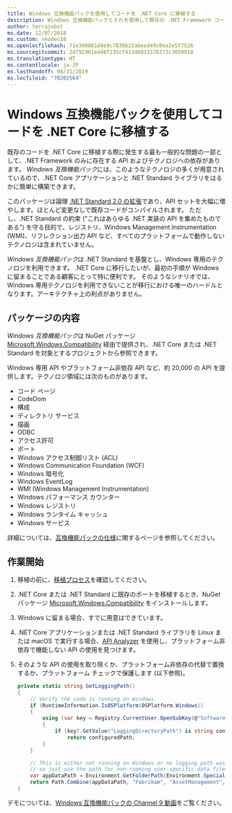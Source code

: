```yaml
---
title: Windows 互換機能パックを使用してコードを .NET Core に移植する
description: Windows 互換機能パックとそれを使用して既存の .NET Framework コードを .NET Core に移植する方法について紹介します。
author: terrajobst
ms.date: 12/07/2018
ms.custom: seodec18
ms.openlocfilehash: 71e390881d4e9c7836622abeed49c0ea2e5f7526
ms.sourcegitcommit: 2d792961ed48f235cf413d6031576373c3050918
ms.translationtype: HT
ms.contentlocale: ja-JP
ms.lasthandoff: 08/31/2019
ms.locfileid: "70202564"
---
```

# <a name="use-the-windows-compatibility-pack-to-port-code-to-net-core"></a>Windows 互換機能パックを使用してコードを .NET Core に移植する

既存のコードを .NET Core に移植する際に発生する最も一般的な問題の一部として、.NET Framework のみに存在する API およびテクノロジへの依存があります。 *Windows 互換機能パック*には、このようなテクノロジの多くが用意されているので、.NET Core アプリケーションと .NET Standard ライブラリをはるかに簡単に構築できます。

このパッケージは論理 [.NET Standard 2.0 の拡張](../whats-new/dotnet-core-2-0.md#api-changes-and-library-support)であり、API セットを大幅に増やします。ほとんど変更なしで既存コードがコンパイルされます。 ただし、.NET Standard の約束 ("これはあらゆる .NET 実装の API を集めたものである") を守る目的で、レジストリ、Windows Management Instrumentation (WMI)、リフレクション出力 API など、すべてのプラットフォームで動作しないテクノロジは含まれていません。

*Windows 互換機能パック*は .NET Standard を基盤とし、Windows 専用のテクノロジを利用できます。 .NET Core に移行したいが、最初の手順が Windows に留まることである顧客にとって特に便利です。 そのようなシナリオでは、Windows 専用テクノロジを利用できないことが移行における唯一のハードルとなります。アーキテクチャ上の利点がありません。

## <a name="package-contents"></a>パッケージの内容

*Windows 互換機能パック*は NuGet パッケージ [Microsoft.Windows.Compatibility](https://www.nuget.org/packages/Microsoft.Windows.Compatibility) 経由で提供され、.NET Core または .NET Standard を対象とするプロジェクトから参照できます。

Windows 専用 API やプラットフォーム非依存 API など、約 20,000 の API を提供します。テクノロジ領域には次のものがあります。

* コード ページ
* CodeDom
* 構成
* ディレクトリ サービス
* 描画
* ODBC
* アクセス許可
* ポート
* Windows アクセス制御リスト (ACL)
* Windows Communication Foundation (WCF)
* Windows 暗号化
* Windows EventLog
* WMI (Windows Management Instrumentation)
* Windows パフォーマンス カウンター
* Windows レジストリ
* Windows ランタイム キャッシュ
* Windows サービス

詳細については、[互換機能パックの仕様](https://github.com/dotnet/designs/blob/master/accepted/compat-pack/compat-pack.md)に関するページを参照してください。

## <a name="get-started"></a>作業開始

1. 移植の前に、[移植プロセス](index.md)を確認してください。

2. .NET Core または .NET Standard に既存のポートを移植するとき、NuGet パッケージ [Microsoft.Windows.Compatibility](https://www.nuget.org/packages/Microsoft.Windows.Compatibility) をインストールします。

3. Windows に留まる場合、すでに用意はできています。

4. .NET Core アプリケーションまたは .NET Standard ライブラリを Linux または macOS で実行する場合、[API Analyzer](../../standard/analyzers/api-analyzer.md) を使用し、プラットフォーム非依存で機能しない API の使用を見つけます。

5. そのような API の使用を取り除くか、プラットフォーム非依存の代替で置換するか、プラットフォーム チェックで保護します (以下参照)。

    ```csharp
    private static string GetLoggingPath()
    {
        // Verify the code is running on Windows.
        if (RuntimeInformation.IsOSPlatform(OSPlatform.Windows))
        {
            using (var key = Registry.CurrentUser.OpenSubKey(@"Software\Fabrikam\AssetManagement"))
            {
                if (key?.GetValue("LoggingDirectoryPath") is string configuredPath)
                    return configuredPath;
            }
        }

        // This is either not running on Windows or no logging path was configured,
        // so just use the path for non-roaming user-specific data files.
        var appDataPath = Environment.GetFolderPath(Environment.SpecialFolder.LocalApplicationData);
        return Path.Combine(appDataPath, "Fabrikam", "AssetManagement", "Logging");
    }
    ```

デモについては、[Windows 互換機能パックの Channel 9 動画](https://channel9.msdn.com/Events/Connect/2017/T123)をご覧ください。

